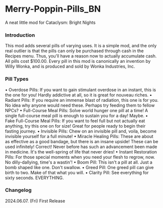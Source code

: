 # Merry-Poppin-Pills_BN
A neat little mod for Cataclysm: Bright Nights
### Introduction
This mod adds several pills of varying uses. It is a simple mod, and the only real outlier is that the pills can only be purchased through cash in the Recipes menu. Thus, you'll have a reason now to actually accumulate cash. All pills cost $100.00. Every pill in this mod is canonically an invention by Willy Wonka, and is produced and sold by Wonka Industries, Inc.
### Pill Types
• Overdose Pills: If you want to gain stimulant overdose in an instant, this is the one for you! Hardly addictive at all, so it is great for nouveau riches.
• Radiant Pills: If you require an immense blast of radiation, this one is for you. No idea why anyone would need these. Perhaps try feeding them to fellow NPCs?
• Full-Course Meal Pills: Solve world hunger one pill at a time! A single full-course meal pill is enough to sustain you for a day! Maybe.
• Fake Full-Course Meal Pills: If you want to feel full but not actually eat anything, try this one on for size! Great for people ready to begin their fasting journey.
• Invisible Pills: Chew on an invisible pill and, voila, become invisible yourself for a full minute!
• Miracle Healing Pills: These are about as effective as a good bandage, but there is an insane upside! These can be used infinitely! Correct! Never before has such an advancement been made in medicine. It's the well-spring of life that never dries!
• Instant Restoration Pills: For those special moments when you need your flesh to regrow, now. No dilly-dallying, time's a wastin'!
• Boom Pill: This isn't a pill at all. Just a bomb shaped like one. Don't swallow.
• Greed Pill: One greed pill can give birth to two. Make of that what you will.
• Clarity Pill: See everything for sixty seconds. EVERYTHING.
### Changelog
2024.06.07. (Fri) First Release
